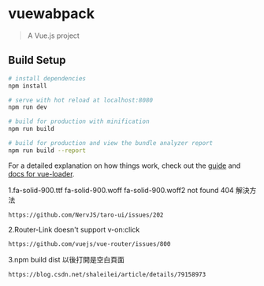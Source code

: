 # vuewabpack

> A Vue.js project

## Build Setup

``` bash
# install dependencies
npm install

# serve with hot reload at localhost:8080
npm run dev

# build for production with minification
npm run build

# build for production and view the bundle analyzer report
npm run build --report
```

For a detailed explanation on how things work, check out the [guide](http://vuejs-templates.github.io/webpack/) and [docs for vue-loader](http://vuejs.github.io/vue-loader).



1.fa-solid-900.ttf fa-solid-900.woff fa-solid-900.woff2 not found 404 解決方法

    https://github.com/NervJS/taro-ui/issues/202

2.Router-Link doesn't support v-on:click

    https://github.com/vuejs/vue-router/issues/800

3.npm build dist 以後打開是空白頁面

    https://blog.csdn.net/shaleilei/article/details/79158973

